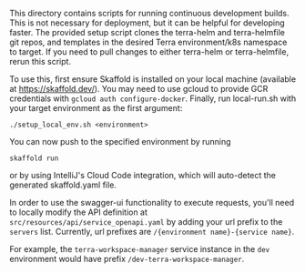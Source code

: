 This directory contains scripts for running continuous development builds. This 
is not necessary for deployment, but it can be helpful for developing faster.
The provided setup script clones the terra-helm and terra-helmfile git repos,
and templates in the desired Terra environment/k8s namespace to target.
If you need to pull changes to either terra-helm or terra-helmfile, rerun this script.

To use this, first ensure Skaffold is installed on your local machine (available at https://skaffold.dev/). You may need to use gcloud to provide GCR credentials with `gcloud auth configure-docker`. Finally, run local-run.sh with your target environment as the first argument:

```
./setup_local_env.sh <environment>
```

You can now push to the specified environment by running

```
skaffold run
```

or by using IntelliJ's Cloud Code integration, which will auto-detect the 
generated skaffold.yaml file.

In order to use the swagger-ui functionality to execute requests, you'll need to
locally modify the API definition at `src/resources/api/service_openapi.yaml` by
adding your url prefix to the `servers` list. Currently, url prefixes are
`/{environment name}-{service name}`. 

For example, the `terra-workspace-manager` 
service instance in the `dev` environment would have prefix 
`/dev-terra-workspace-manager`.
